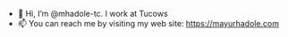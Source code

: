 - 👋 Hi, I’m @mhadole-tc. I work at Tucows
- 📫 You can reach me by visiting my web site: https://mayurhadole.com


<!---
mhadole-tc/mhadole-tc is a ✨ special ✨ repository because its `README.md` (this file) appears on your GitHub profile.
You can click the Preview link to take a look at your changes.
--->
